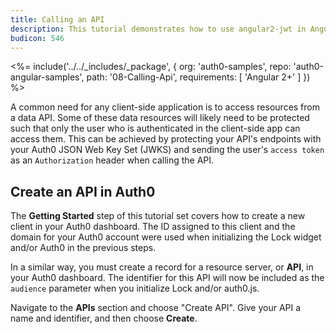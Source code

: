```yaml
---
title: Calling an API
description: This tutorial demonstrates how to use angular2-jwt in Angular 2 applications to make authenticated API calls
budicon: 546
---
```


<%= include('../../_includes/_package', {
  org: 'auth0-samples',
  repo: 'auth0-angular-samples',
  path: '08-Calling-Api',
  requirements: [
    'Angular 2+'
  ]
}) %>

A common need for any client-side application is to access resources from a data API. Some of these data resources will likely need to be protected such that only the user who is authenticated in the client-side app can access them. This can be achieved by protecting your API's endpoints with your Auth0 JSON Web Key Set (JWKS) and sending the user's `access token` as an `Authorization` header when calling the API.

## Create an API in Auth0

The **Getting Started** step of this tutorial set covers how to create a new client in your Auth0 dashboard. The ID assigned to this client and the domain for your Auth0 account were used when initializing the Lock widget and/or Auth0 in the previous steps.

In a similar way, you must create a record for a resource server, or **API**, in your Auth0 dashboard. The identifier for this API will now be included as the `audience` parameter when you initialize Lock and/or auth0.js.

Navigate to the **APIs** section and choose "Create API". Give your API a name and identifier, and then choose **Create**.